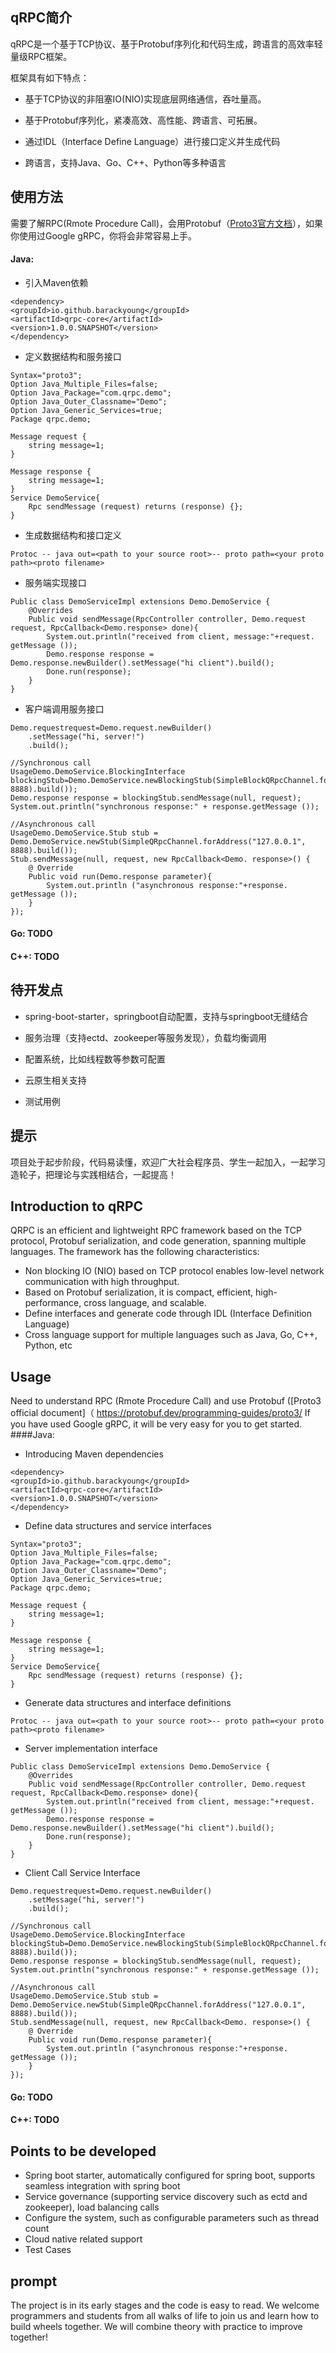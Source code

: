 qRPC简介
------

qRPC是一个基于TCP协议、基于Protobuf序列化和代码生成，跨语言的高效率轻量级RPC框架。

框架具有如下特点：

*   基于TCP协议的非阻塞IO(NIO)实现底层网络通信，吞吐量高。


*   基于Protobuf序列化，紧凑高效、高性能、跨语言、可拓展。


*   通过IDL（Interface Define Language）进行接口定义并生成代码


*   跨语言，支持Java、Go、C++、Python等多种语言


使用方法
----

需要了解RPC(Rmote Procedure Call)，会用Protobuf（[Proto3官方文档](https://protobuf.dev/programming-guides/proto3/ "Proto3官方文档")），如果你使用过Google gRPC，你将会非常容易上手。

#### Java:

*   引入Maven依赖

```
<dependency>
<groupId>io.github.barackyoung</groupId>
<artifactId>qrpc-core</artifactId>
<version>1.0.0.SNAPSHOT</version>
</dependency>
```

*   定义数据结构和服务接口

```
Syntax="proto3";
Option Java_Multiple_Files=false;
Option Java_Package="com.qrpc.demo";
Option Java_Outer_Classname="Demo";
Option Java_Generic_Services=true; 
Package qrpc.demo;

Message request {
    string message=1;
}

Message response {
    string message=1;
}
Service DemoService{
    Rpc sendMessage (request) returns (response) {};
}
```

*   生成数据结构和接口定义


```
Protoc -- java out=<path to your source root>-- proto path=<your proto path><proto filename>
```

*   服务端实现接口


```
Public class DemoServiceImpl extensions Demo.DemoService {
    @Overrides
    Public void sendMessage(RpcController controller, Demo.request request, RpcCallback<Demo.response> done){
        System.out.println("received from client, message:"+request. getMessage ());
        Demo.response response = Demo.response.newBuilder().setMessage("hi client").build();
        Done.run(response);
    }
}
```

*   客户端调用服务接口


```
Demo.requestrequest=Demo.request.newBuilder()
    .setMessage("hi, server!")
    .build();

//Synchronous call
UsageDemo.DemoService.BlockingInterface blockingStub=Demo.DemoService.newBlockingStub(SimpleBlockQRpcChannel.forAddress("127.0.0.1", 8888).build());
Demo.response response = blockingStub.sendMessage(null, request);
System.out.println("synchronous response:" + response.getMessage ());

//Asynchronous call
UsageDemo.DemoService.Stub stub = Demo.DemoService.newStub(SimpleQRpcChannel.forAddress("127.0.0.1", 8888).build());
Stub.sendMessage(null, request, new RpcCallback<Demo. response>() {
    @ Override
    Public void run(Demo.response parameter){
        System.out.println ("asynchronous response:"+response. getMessage ());
    }
});
```

#### Go: TODO

#### C++: TODO

待开发点
----

*   spring-boot-starter，springboot自动配置，支持与springboot无缝结合


*   服务治理（支持ectd、zookeeper等服务发现），负载均衡调用


*   配置系统，比如线程数等参数可配置


*   云原生相关支持


*   测试用例


提示
--

项目处于起步阶段，代码易读懂，欢迎广大社会程序员、学生一起加入，一起学习造轮子，把理论与实践相结合，一起提高！



Introduction to qRPC
------
QRPC is an efficient and lightweight RPC framework based on the TCP protocol, Protobuf serialization, and code generation, spanning multiple languages.
The framework has the following characteristics:
*    Non blocking IO (NIO) based on TCP protocol enables low-level network communication with high throughput.
*    Based on Protobuf serialization, it is compact, efficient, high-performance, cross language, and scalable.
*    Define interfaces and generate code through IDL (Interface Definition Language)
*    Cross language support for multiple languages such as Java, Go, C++, Python, etc










Usage
----
Need to understand RPC (Rmote Procedure Call) and use Protobuf ([Proto3 official document]（ https://protobuf.dev/programming-guides/proto3/ If you have used Google gRPC, it will be very easy for you to get started.
####Java:
*   Introducing Maven dependencies
```
<dependency>
<groupId>io.github.barackyoung</groupId>
<artifactId>qrpc-core</artifactId>
<version>1.0.0.SNAPSHOT</version>
</dependency>
```
*   Define data structures and service interfaces
```
Syntax="proto3";
Option Java_Multiple_Files=false;
Option Java_Package="com.qrpc.demo";
Option Java_Outer_Classname="Demo";
Option Java_Generic_Services=true; 
Package qrpc.demo;

Message request {
    string message=1;
}

Message response {
    string message=1;
}
Service DemoService{
    Rpc sendMessage (request) returns (response) {};
}
```
*   Generate data structures and interface definitions
```
Protoc -- java out=<path to your source root>-- proto path=<your proto path><proto filename>
```
*   Server implementation interface
```
Public class DemoServiceImpl extensions Demo.DemoService {
    @Overrides
    Public void sendMessage(RpcController controller, Demo.request request, RpcCallback<Demo.response> done){
        System.out.println("received from client, message:"+request. getMessage ());
        Demo.response response = Demo.response.newBuilder().setMessage("hi client").build();
        Done.run(response);
    }
}
```
*   Client Call Service Interface
```
Demo.requestrequest=Demo.request.newBuilder()
    .setMessage("hi, server!")
    .build();

//Synchronous call
UsageDemo.DemoService.BlockingInterface blockingStub=Demo.DemoService.newBlockingStub(SimpleBlockQRpcChannel.forAddress("127.0.0.1", 8888).build());
Demo.response response = blockingStub.sendMessage(null, request);
System.out.println("synchronous response:" + response.getMessage ());

//Asynchronous call
UsageDemo.DemoService.Stub stub = Demo.DemoService.newStub(SimpleQRpcChannel.forAddress("127.0.0.1", 8888).build());
Stub.sendMessage(null, request, new RpcCallback<Demo. response>() {
    @ Override
    Public void run(Demo.response parameter){
        System.out.println ("asynchronous response:"+response. getMessage ());
    }
});
```
#### Go: TODO
#### C++: TODO


Points to be developed
----
*    Spring boot starter, automatically configured for spring boot, supports seamless integration with spring boot
*    Service governance (supporting service discovery such as ectd and zookeeper), load balancing calls
*    Configure the system, such as configurable parameters such as thread count
*    Cloud native related support
*    Test Cases

prompt
--
The project is in its early stages and the code is easy to read. We welcome programmers and students from all walks of life to join us and learn how to build wheels together. We will combine theory with practice to improve together!